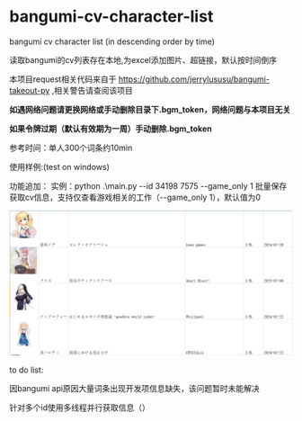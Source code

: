 # bangumi-cv-character-list  

bangumi cv character list (in descending order by time)  

读取bangumi的cv列表存在本地,为excel添加图片、超链接，默认按时间倒序

本项目request相关代码来自于 <https://github.com/jerrylususu/bangumi-takeout-py> ,相关警告请查阅该项目

**如遇网络问题请更换网络或手动删除目录下.bgm_token，网络问题与本项目无关**

**如果令牌过期（默认有效期为一周）手动删除.bgm_token**



参考时间：单人300个词条约10min

使用样例:(test on windows)  

功能追加：
实例：python .\main.py --id 34198  7575 --game_only 1
批量保存获取cv信息，支持仅查看游戏相关的工作（--game_only 1），默认值为0

![效果](assets/example1.png)

to do list:

因bangumi api原因大量词条出现开发项信息缺失，该问题暂时未能解决

针对多个id使用多线程并行获取信息（）
